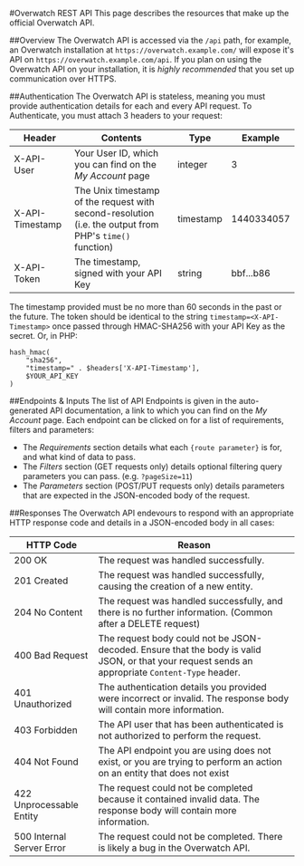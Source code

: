 #Overwatch REST API
This page describes the resources that make up the official Overwatch API.

##Overview
The Overwatch API is accessed via the `/api` path, for example, an Overwatch installation at `https://overwatch.example.com/` will expose it's API on `https://overwatch.example.com/api`.
If you plan on using the Overwatch API on your installation, it is *highly recommended* that you set up communication over HTTPS.

##Authentication
The Overwatch API is stateless, meaning you must provide authentication details for each and every API request.
To Authenticate, you must attach 3 headers to your request:

| Header | Contents | Type | Example |
| ------ | -------- | ---- | ------- |
| X-API-User | Your User ID, which you can find on the _My Account_ page | integer | 3 |
| X-API-Timestamp | The Unix timestamp of the request with second-resolution (i.e. the output from PHP's `time()` function) | timestamp | 1440334057 |
| X-API-Token | The timestamp, signed with your API Key | string | bbf...b86 |

The timestamp provided must be no more than 60 seconds in the past or the future.
The token should be identical to the string `timestamp=<X-API-Timestamp>` once passed through HMAC-SHA256 with your API Key as the secret. Or, in PHP:
````
hash_hmac(
    "sha256",
    "timestamp=" . $headers['X-API-Timestamp'],
    $YOUR_API_KEY
)
````

##Endpoints & Inputs
The list of API Endpoints is given in the auto-generated API documentation, a link to which you can find on the _My Account_ page.
Each endpoint can be clicked on for a list of requirements, filters and parameters:
* The _Requirements_ section details what each `{route parameter}` is for, and what kind of data to pass.
* The _Filters_ section (GET requests only) details optional filtering query parameters you can pass. (e.g. `?pageSize=11`)
* The _Parameters_ section (POST/PUT requests only) details parameters that are expected in the JSON-encoded body of the request.

##Responses
The Overwatch API endevours to respond with an appropriate HTTP response code and details in a JSON-encoded body in all cases:

| HTTP Code | Reason |
| ---- | ---- |
| 200 OK | The request was handled successfully. |
| 201 Created | The request was handled successfully, causing the creation of a new entity. |
| 204 No Content | The request was handled successfully, and there is no further information. (Common after a DELETE request) |
| 400 Bad Request | The request body could not be JSON-decoded. Ensure that the body is valid JSON, or that your request sends an appropriate `Content-Type` header. |
| 401 Unauthorized | The authentication details you provided were incorrect or invalid. The response body will contain more information. |
| 403 Forbidden | The API user that has been authenticated is not authorized to perform the request. |
| 404 Not Found | The API endpoint you are using does not exist, or you are trying to perform an action on an entity that does not exist |
| 422 Unprocessable Entity | The request could not be completed because it contained invalid data. The response body will contain more information. |
| 500 Internal Server Error | The request could not be completed. There is likely a bug in the Overwatch API. |

